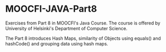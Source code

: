 ﻿# MOOCFI-JAVA-Part8

Exercises from Part 8 in MOOCFI's Java Course. The course is offered by University of Helsinki's Department of Computer Science. 

The Part 8 introduces Hash Maps, similarity of Objects using equals() and hashCode() and grouping data using hash maps.
